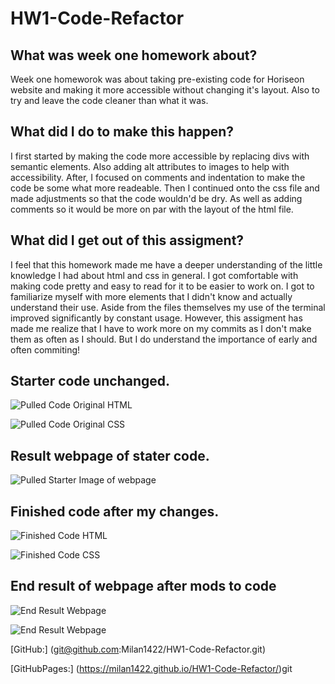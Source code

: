 # HW1-Code-Refactor

## What was week one homework about?
Week one homeworok was about taking pre-existing code for Horiseon website and making it more accessible without changing it's layout. Also to try and leave the code cleaner than what it was.

## What did I do to make this happen?
I first started by making the code more accessible by replacing divs with semantic elements. Also adding alt attributes to images to help with accessibility. After, I focused on comments and indentation to make the code be some what more readeable. Then I continued onto the css file and made adjustments so that the code wouldn'd be dry. As well as adding comments so it would be more on par with the layout of the html file.

## What did I get out of this assigment?
I feel that this homework made me have a deeper understanding of the little knowledge I had about html and css in general. I got comfortable with making code pretty and easy to read for it to be easier to work on. I got to familiarize myself with more elements that I didn't know and actually understand their use. Aside from the files themselves my use of the terminal improved significantly by constant usage. However, this assigment has made me realize that I have to work more on my commits as I don't make them as often as I should. But I do understand the importance of early and often commiting!

## Starter code unchanged.

![Pulled Code Original HTML](/assets/images/Originalcodehtml.png)

![Pulled Code Original CSS](/assets/images/originalcodecss.png)

## Result webpage of stater code.

![Pulled Starter Image of webpage](/assets/images/starterimg.png)

## Finished code after my changes.

![Finished Code HTML](/assets/images/editedcodehtmlhw1.png)

![Finished Code CSS](/assets/images/editedcodecsshw1.png)

## End result of webpage after mods to code

![End Result Webpage](/assets/images/endresult1.png)

![End Result Webpage](/assets/images/endresult2.png)

[GitHub:] (git@github.com:Milan1422/HW1-Code-Refactor.git)

[GitHubPages:] (https://milan1422.github.io/HW1-Code-Refactor/)git 